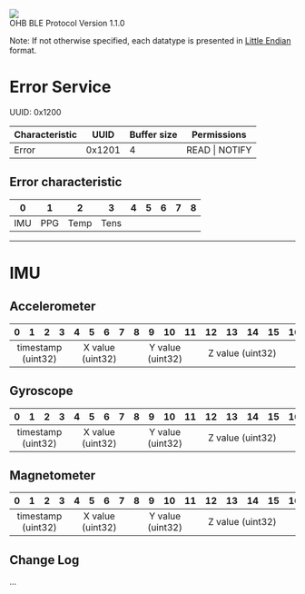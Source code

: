 ![](https://img.shields.io/badge/OHB--BLE--protocol-1.1.0-blueviolet)  
OHB BLE Protocol Version 1.1.0

Note: If not otherwise specified, each datatype is presented in [Little Endian](https://en.wikipedia.org/wiki/Endianness) format.
# Error Service
UUID: 0x1200

| Characteristic  | UUID  | Buffer size | Permissions |
|---|---|---|---|
|  Error |  0x1201 |  4 |  READ \| NOTIFY |

## Error characteristic
<table>
    <thead>
        <tr>
            <th>0</th>
            <th>1</th>
            <th>2</th>
            <th>3</th>
            <th>4</th>
            <th>5</th>
            <th>6</th>
            <th>7</th>
            <th>8</th>
        </tr>
    </thead>
    <tbody>
        <tr>
            <td colspan=1 align="center">IMU</td>
            <td colspan=1 align="center">PPG</td>
            <td colspan=1 align="center">Temp</td>
            <td colspan=1 align="center">Tens</td>
        </tr>
    </tbody>
</table>


------


# IMU
## Accelerometer
<table>
    <thead>
        <tr>
            <th>0</th>
            <th>1</th>
            <th>2</th>
            <th>3</th>
            <th>4</th>
            <th>5</th>
            <th>6</th>
            <th>7</th>
            <th>8</th>
            <th>9</th>
            <th>10</th>
            <th>11</th>
            <th>12</th>
            <th>13</th>
            <th>14</th>
            <th>15</th>
            <th>16</th>
            <th>17</th>
            <th>18</th>
            <th>19</th>
        </tr>
    </thead>
    <tbody>
        <tr>
            <td colspan=4 align="center">timestamp (uint32) </td>
            <td colspan=4 align="center">X value (uint32)</td>
            <td colspan=4 align="center">Y value (uint32)</td>
            <td colspan=4 align="center">Z value (uint32)</td>
        </tr>
    </tbody>
</table>

## Gyroscope
<table>
    <thead>
        <tr>
            <th>0</th>
            <th>1</th>
            <th>2</th>
            <th>3</th>
            <th>4</th>
            <th>5</th>
            <th>6</th>
            <th>7</th>
            <th>8</th>
            <th>9</th>
            <th>10</th>
            <th>11</th>
            <th>12</th>
            <th>13</th>
            <th>14</th>
            <th>15</th>
            <th>16</th>
            <th>17</th>
            <th>18</th>
            <th>19</th>
        </tr>
    </thead>
    <tbody>
        <tr>
            <td colspan=4 align="center">timestamp (uint32) </td>
            <td colspan=4 align="center">X value (uint32)</td>
            <td colspan=4 align="center">Y value (uint32)</td>
            <td colspan=4 align="center">Z value (uint32)</td>
        </tr>
    </tbody>
</table>

## Magnetometer
<table>
    <thead>
        <tr>
            <th>0</th>
            <th>1</th>
            <th>2</th>
            <th>3</th>
            <th>4</th>
            <th>5</th>
            <th>6</th>
            <th>7</th>
            <th>8</th>
            <th>9</th>
            <th>10</th>
            <th>11</th>
            <th>12</th>
            <th>13</th>
            <th>14</th>
            <th>15</th>
            <th>16</th>
            <th>17</th>
            <th>18</th>
            <th>19</th>
        </tr>
    </thead>
    <tbody>
        <tr>
            <td colspan=4 align="center">timestamp (uint32) </td>
            <td colspan=4 align="center">X value (uint32)</td>
            <td colspan=4 align="center">Y value (uint32)</td>
            <td colspan=4 align="center">Z value (uint32)</td>
        </tr>
    </tbody>
</table>

## Change Log
...
